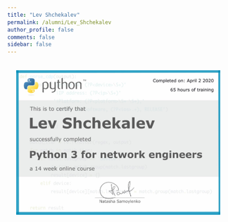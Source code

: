```yaml
---
title: "Lev Shchekalev"
permalink: /alumni/Lev_Shchekalev
author_profile: false
comments: false
sidebar: false
---
```


<div style="padding: 20px;">
  <img src="https://raw.githubusercontent.com/pyneng/pyneng.github.io/master/alumni/Lev_Shchekalev.png" alt="Python for network engineers">
</div>

